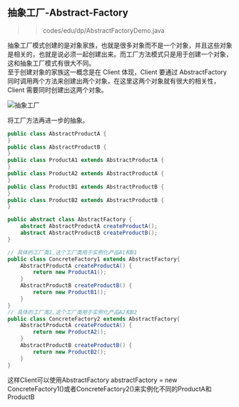 ## 抽象工厂-Abstract-Factory

> > codes/edu/dp/AbstractFactoryDemo.java

抽象工厂模式创建的是对象家族，也就是很多对象而不是一个对象，并且这些对象是相关的，也就是说必须一起创建出来。而工厂方法模式只是用于创建一个对象，这和抽象工厂模式有很大不同。   
至于创建对象的家族这一概念是在 Client 体现，Client 要通过 AbstractFactory 同时调用两个方法来创建出两个对象，在这里这两个对象就有很大的相关性，Client 需要同时创建出这两个对象。

![抽象工厂](../pic/抽象工厂.png)

将工厂方法再进一步的抽象。
```java
public class AbstractProductA {
}
public class AbstractProductB {
}
public class ProductA1 extends AbstractProductA {
}
public class ProductA2 extends AbstractProductA {
}
public class ProductB1 extends AbstractProductB {
}
public class ProductB2 extends AbstractProductB {
}
```

```java
public abstract class AbstractFactory {
    abstract AbstractProductA createProductA();
    abstract AbstractProductB createProductB();
}
```

```java
// 具体的工厂类1,这个工厂类用于实例化产品A1和B1
public class ConcreteFactory1 extends AbstractFactory{
	AbstractProductA createProductA() {
		return new ProductA1();
	}
	AbstractProductB createProductB() {
		return new ProductB1();
	}
}
// 具体的工厂类2,这个工厂类用于实例化产品A2和B2
public class ConcreteFactory2 extends AbstractFactory{
	AbstractProductA createProductA() {
		return new ProductA2();
	}
	AbstractProductB createProductB() {
		return new ProductB2();
	}
}
```
这样Client可以使用AbstractFactory abstractFactory = new ConcreteFactory1()或者ConcreteFactory2()来实例化不同的ProductA和ProductB

